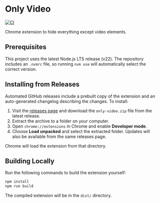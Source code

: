 # Only Video

[![CI](https://github.com/<OWNER>/<REPO>/actions/workflows/ci.yml/badge.svg)](https://github.com/<OWNER>/<REPO>/actions/workflows/ci.yml)

Chrome extension to hide everything except video elements.

## Prerequisites

This project uses the latest Node.js LTS release (v22). The repository includes
an `.nvmrc` file, so running `nvm use` will automatically select the correct
version.

## Installing from Releases

Automated GitHub releases include a prebuilt copy of the extension and an auto-generated changelog describing the changes.
To install:

1. Visit the [releases page](../../releases) and download the `only-video.zip` file from the latest release.
2. Extract the archive to a folder on your computer.
3. Open `chrome://extensions` in Chrome and enable **Developer mode**.
4. Choose **Load unpacked** and select the extracted folder.
Updates will also be available from the same releases page.

Chrome will load the extension from that directory.

## Building Locally

Run the following commands to build the extension yourself:

```bash
npm install
npm run build
```

The compiled extension will be in the `dist/` directory.

